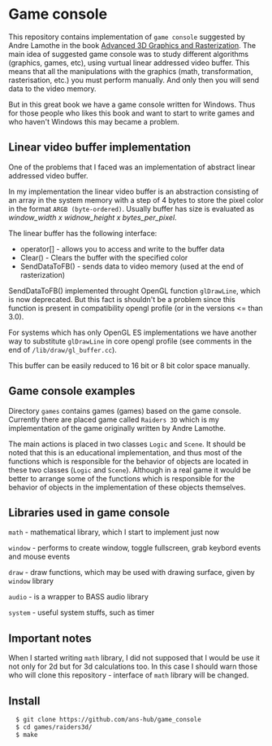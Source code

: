# Game console

This repository contains implementation of `game console` suggested by Andre Lamothe in the book [Advanced 3D Graphics and Rasterization](http://a.co/6XNNYrD). The main idea of suggested game console was to study different algorithms (graphics, games, etc), using vurtual linear addressed video buffer. This means that all the manipulations with the graphics (math, transformation, rasterisation, etc.) you must perform manually. And only then you will send data to the video memory.

But in this great book we have a game console written for Windows. Thus for those people who likes this book and want to start to write games and who haven't Windows this may became a problem.

## Linear video buffer implementation

One of the problems that I faced was an implementation of abstract linear addressed video buffer.

In my implementation the linear video buffer is an abstraction consisting of an array in the system memory with a step of 4 bytes to store the pixel color in the format `ARGB (byte-ordered)`. Usually buffer has size is evaluated as *window_width x widnow_height x bytes_per_pixel*.

The linear buffer has the following interface:
- operator[] - allows you to access and write to the buffer data
- Clear() - Clears the buffer with the specified color
- SendDataToFB() - sends data to video memory (used at the end of rasterization)

SendDataToFB() implemented throught OpenGL function `glDrawLine`, which is now deprecated. But this fact is shouldn't be a problem since this function is present in compatibility opengl profile (or in the versions <= than 3.0).

For systems which has only OpenGL ES implementations we have another way to substitute `glDrawLine` in core opengl profile (see comments in the end of `/lib/draw/gl_buffer.cc`).

This buffer can be easily reduced to 16 bit or 8 bit color space manually.

## Game console examples

Directory `games` contains games (games) based on the game console. Currently there are placed game called `Raiders 3D` which is my implementation of the game originally written by Andre Lamothe.

The main actions is placed in two classes `Logic` and `Scene`. It should be noted that this is an educational implementation, and thus most of the functions which is responsible for the behavior of objects are located in these two classes (`Logic` and `Scene`). Although in a real game it would be better to arrange some of the functions which is responsible for the behavior of objects in the implementation of these objects themselves.

## Libraries used in game console

`math` - mathematical library, which I start to implement just now

`window` - performs to create window, toggle fullscreen, grab keybord events and mouse events

`draw` - draw functions, which may be used with drawing surface, given by `window` library

`audio` - is a wrapper to BASS audio library

`system` - useful system stuffs, such as timer

## Important notes

When I started writing `math` library, I did not supposed that I would be use it not only for 2d but for 3d calculations too. In this case I should warn those who will clone this repository - interface of `math` library will be changed.

## Install

```bash
  $ git clone https://github.com/ans-hub/game_console
  $ cd games/raiders3d/
  $ make
```